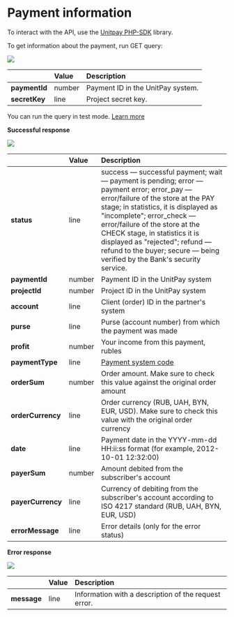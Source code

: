 # Payment information

To interact with the API, use the [Unitpay PHP-SDK](https://github.com/unitpay/php-sdk) library.

To get information about the payment, run GET query:

![](../.gitbook/assets/image%20%286%29.png)

|  | **Value** | **Description** |
| :--- | :--- | :--- |
| **paymentId** | number | Payment ID in the UnitPay system. |
| **secretKey** | line | Project secret key. |

You can run the query in test mode. [Learn more](../book-of-reference/test-api.md)

**Successful response**

![](../.gitbook/assets/image%20%2812%29.png)

|  | **Value** | **Description** |
| :--- | :--- | :--- |
| **status** | line | success — successful payment;   wait — payment is pending;   error — payment error;  error\_pay — error/failure of the store at the PAY stage; in statistics, it is displayed as "incomplete";   error\_check — error/failure of the store at the CHECK stage, in statistics it is displayed as "rejected";   refund — refund to the buyer;   secure — being verified by the Bank's security service. |
| **paymentId** | number | Payment ID in the UnitPay system |
| **projectId** | number | Project ID in the UnitPay system |
| **account** | line | Client \(order\) ID in the partner's system |
| **purse** | line | Purse \(account number\) from which the payment was made |
| **profit** | number | Your income from this payment, rubles |
| **paymentType** | line | [Payment system code](../book-of-reference/payment-system-codes.md) |
| **orderSum** | number | Order amount. Make sure to check this value against the original order amount |
| **orderCurrency** | line | Order currency \(RUB, UAH, BYN, EUR, USD\). Make sure to check this value with the original order currency |
| **date** | line | Payment date in the YYYY-mm-dd HH:ii:ss format \(for example, 2012-10-01 12:32:00\) |
| **payerSum** | number | Amount debited from the subscriber's account |
| **payerCurrency** | line | Currency of debiting from the subscriber's account according to ISO 4217 standard \(RUB, UAH, BYN, EUR, USD\) |
| **errorMessage** | line | Error details \(only for the error status\) |

**Error response**

![](../.gitbook/assets/image%20%2811%29.png)

|  | **Value** | **Description** |
| :--- | :--- | :--- |
| **message** | line | Information with a description of the request error. |

